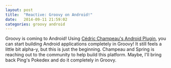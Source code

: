 ```yaml
---
layout: post
title:  "Reactive: Groovy on Android!"
date:   2014-09-11 21:59:02
categories: groovy android
---
```

Groovy is coming to Android! Using [Cédric Champeau's Android Plugin][groovyAndroidPlugin], you can start building Android applications completely in Groovy! It still feels a little bit alpha-y, but this is just the beginning. Champeau and Spring is reaching out to the community to help build this platform. Maybe, I'll bring back Ping's Pokedex and do it completely in Groovy.

[groovyAndroidPlugin]: https://github.com/melix/groovy-android-gradle-plugin